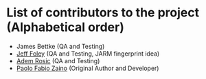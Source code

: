 # List of contributors to the project (Alphabetical order)

- James Bettke (QA and Testing)
- [Jeff Foley](https://github.com/caffix) (QA and Testing, JARM fingerprint idea)
- [Adem Rosic](https://github.com/The-Inceptions) (QA and Testing)
- [Paolo Fabio Zaino](https://github.com/pzaino) (Original Author and Developer)
